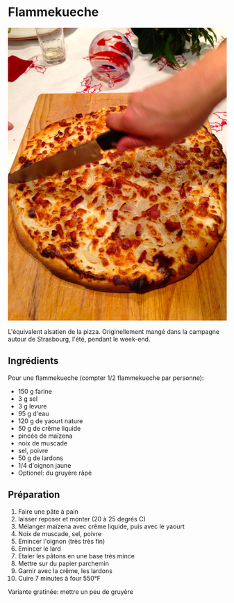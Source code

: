# Flammekueche
![image](img/flammekueche1.jpg)

L'équivalent alsatien de la pizza. Originellement mangé dans la campagne autour de Strasbourg, l'été, pendant le week-end.

## Ingrédients
Pour une flammekueche (compter 1/2 flammekueche par personne):

- 150 g farine
- 3 g sel
- 3 g levure
- 95 g d'eau
- 120 g de yaourt nature
- 50 g de crême liquide
- pincée de maïzena
- noix de muscade
- sel, poivre
- 50 g de lardons
- 1/4 d'oignon jaune
- Optionel: du gruyère râpé

## Préparation
1. Faire une pâte à pain
2. laisser reposer et monter (20 à 25 degrés C)
3. Mélanger maïzena avec crême liquide, puis avec le yaourt
4. Noix de muscade, sel, poivre
5. Emincer l'oignon (très très fin)
6. Emincer le lard
7. Etaler les pâtons en une base très mince
3. Mettre sur du papier parchemin
4. Garnir avec la crême, les lardons
5. Cuire 7 minutes à four 550°F

Variante gratinée: mettre un peu de gruyère

